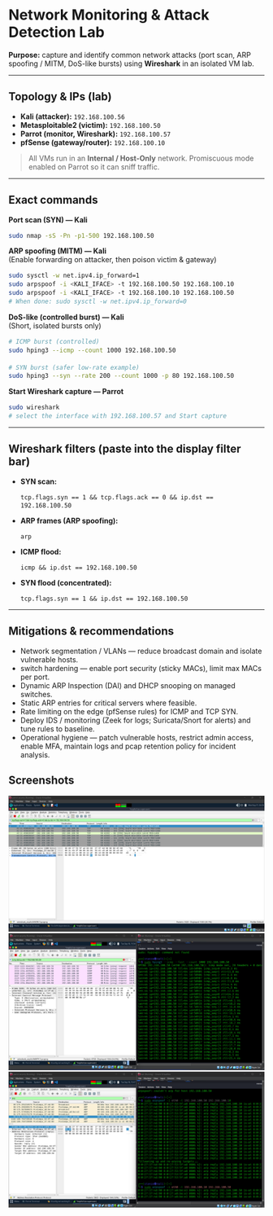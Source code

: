 # Network Monitoring & Attack Detection Lab

**Purpose:** capture and identify common network attacks (port scan, ARP spoofing / MITM, DoS-like bursts) using **Wireshark** in an isolated VM lab.

---

## Topology & IPs (lab)
- **Kali (attacker):** `192.168.100.56`  
- **Metasploitable2 (victim):** `192.168.100.50`  
- **Parrot (monitor, Wireshark):** `192.168.100.57`  
- **pfSense (gateway/router):** `192.168.100.10`  

> All VMs run in an **Internal / Host-Only** network. Promiscuous mode enabled on Parrot so it can sniff traffic.
---

## Exact commands 
**Port scan (SYN) — Kali**
```bash
sudo nmap -sS -Pn -p1-500 192.168.100.50
```

**ARP spoofing (MITM) — Kali**  
(Enable forwarding on attacker, then poison victim & gateway)
```bash
sudo sysctl -w net.ipv4.ip_forward=1
sudo arpspoof -i <KALI_IFACE> -t 192.168.100.50 192.168.100.10
sudo arpspoof -i <KALI_IFACE> -t 192.168.100.10 192.168.100.50
# When done: sudo sysctl -w net.ipv4.ip_forward=0
```

**DoS-like (controlled burst) — Kali**  
(Short, isolated bursts only)
```bash
# ICMP burst (controlled)
sudo hping3 --icmp --count 1000 192.168.100.50

# SYN burst (safer low-rate example)
sudo hping3 --syn --rate 200 --count 1000 -p 80 192.168.100.50
```

**Start Wireshark capture — Parrot**
```bash
sudo wireshark
# select the interface with 192.168.100.57 and Start capture
```

---

## Wireshark filters (paste into the display filter bar)
- **SYN scan:**  
  ```
  tcp.flags.syn == 1 && tcp.flags.ack == 0 && ip.dst == 192.168.100.50
  ```
- **ARP frames (ARP spoofing):**  
  ```
  arp
  ```
- **ICMP flood:**  
  ```
  icmp && ip.dst == 192.168.100.50
  ```
- **SYN flood (concentrated):**  
  ```
  tcp.flags.syn == 1 && ip.dst == 192.168.100.50
  ```

---

## Mitigations & recommendations 
- Network segmentation / VLANs — reduce broadcast domain and isolate vulnerable hosts.
- switch hardening — enable port security (sticky MACs), limit max MACs per port.
- Dynamic ARP Inspection (DAI) and DHCP snooping on managed switches.
- Static ARP entries for critical servers where feasible.
- Rate limiting on the edge (pfSense rules) for ICMP and TCP SYN.
- Deploy IDS / monitoring (Zeek for logs; Suricata/Snort for alerts) and tune rules to baseline.
- Operational hygiene — patch vulnerable hosts, restrict admin access, enable MFA, maintain logs and pcap retention policy for incident analysis.

## Screenshots
![portscan](Screenshots/portscan.png)
![icmp](Screenshots/ICMP.png)
![arp](Screenshots/arp.png)
